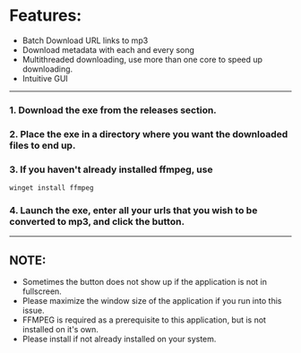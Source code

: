# Features:

* Batch Download URL links to mp3
* Download metadata with each and every song
* Multithreaded downloading, use more than one core to speed up downloading.
* Intuitive GUI
------
### 1. Download the exe from the releases section.

### 2. Place the exe in a directory where you want the downloaded files to end up. 

### 3. If you haven't already installed ffmpeg, use
```winget install ffmpeg```

### 4. Launch the exe, enter all your urls that you wish to be converted to mp3, and click the button. 
------
## NOTE:
* Sometimes the button does not show up if the application is not in fullscreen. 
* Please maximize the window size of the application if you run into this issue. 
* FFMPEG is required as a prerequisite to this application, but is not installed on it's own. 
* Please install if not already installed on your system. 



